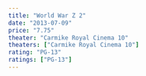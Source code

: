 ```yaml
---
title: "World War Z 2"
date: "2013-07-09"
price: "7.75"
theater: "Carmike Royal Cinema 10"
theaters: ["Carmike Royal Cinema 10"]
rating: "PG-13"
ratings: ["PG-13"]
---
```

